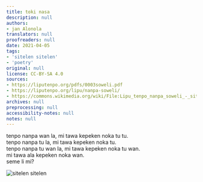 ```yaml
---
title: toki nasa
description: null
authors:
- jan Alonola
translators: null
proofreaders: null
date: 2021-04-05
tags:
- 'sitelen sitelen'
- 'poetry'
original: null
license: CC-BY-SA 4.0
sources:
- https://liputenpo.org/pdfs/0003soweli.pdf
- https://liputenpo.org/lipu/nanpa-soweli/
- https://commons.wikimedia.org/wiki/File:Lipu_tenpo_nanpa_soweli_-_sitelen_sitelen.png
archives: null
preprocessing: null
accessibility-notes: null
notes: null
---
```


tenpo nanpa wan la, mi tawa kepeken noka tu tu.  
tenpo nanpa tu la, mi tawa kepeken noka tu.  
tenpo nanpa tu wan la, mi tawa kepeken noka tu wan.  
mi tawa ala kepeken noka wan.  
seme li mi?

![sitelen sitelen](https://upload.wikimedia.org/wikipedia/commons/b/bc/Lipu_tenpo_nanpa_soweli_-_sitelen_sitelen.png)